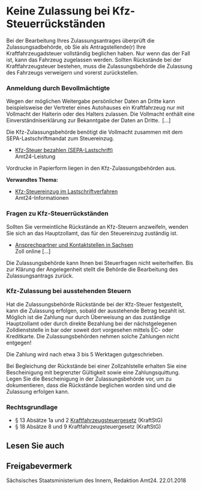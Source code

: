 # Keine Zulassung bei Kfz-Steuerrückständen

Bei der Bearbeitung Ihres Zulassungsantrages überprüft die Zulassungsadbehörde, ob Sie als Antragstellende(r) Ihre Kraftfahrzeugadsteuer vollständig beglichen haben. Nur wenn das der Fall ist, kann das Fahrzeug zugelassen werden. Sollten Rückstände bei der Kraftfahrzeugsteuer bestehen, muss die Zulassungsbehörde die Zulassung des Fahrzeugs verweigern und vorerst zurückstellen.

### Anmeldung durch Bevollmächtigte

Wegen der möglichen Weitergabe persönlicher Daten an Dritte kann beispielsweise der Vertreter eines Autohauses ein Kraftfahrzeug nur mit Vollmacht der Halterin oder des Halters zulassen. Die Vollmacht enthält eine Einverständniserklärung zur Bekanntgabe der Daten an Dritte. [...]

Die Kfz-Zulassungsbehörde benötigt die Vollmacht zusammen mit dem SEPA-Lastschriftmandat zum Steuereinzug.

* [Kfz-Steuer bezahlen (SEPA-Lastschrift)](https://amt24dev.sachsen.de/zufi/leistungen/6000712)  
   Amt24-Leistung

Vordrucke in Papierform liegen in den Kfz-Zulassungsbehörden aus.

**Verwandtes Thema:**

* [Kfz-Steuereinzug im Lastschriftverfahren](https://amt24dev.sachsen.de/zufi/lebenslagen/5000747)  
   Amt24-Informationen

### Fragen zu Kfz-Steuerrückständen

Sollten Sie vermeintliche Rückstände an Kfz-Steuern anzweifeln, wenden Sie sich an das Hauptzollamt, das für den Steuereinzug zuständig ist.

* [Ansprechpartner und Kontaktstellen in Sachsen](http://www.zoll.de/DE/Service/Dienststellensuche/Kfz-Steuer/Schritt_02/_function/Dienststellenfinder_Anliegen_KFZ_Formular.html)  
  Zoll online [...]

Die Zulassungsbehörde kann Ihnen bei Steuerfragen nicht weiterhelfen. Bis zur Klärung der Angelegenheit stellt die Behörde die Bearbeitung des Zulassungsantrags zurück.

### Kfz-Zulassung bei ausstehenden Steuern

Hat die Zulassungsbehörde Rückstände bei der Kfz-Steuer festgestellt, kann die Zulassung erfolgen, sobald der ausstehende Betrag bezahlt ist. Möglich ist die Zahlung nur durch Überweisung an das zuständige Hauptzollamt oder durch direkte Bezahlung bei der nächstgelegenen Zolldienststelle in bar oder soweit dort vorgesehen mittels EC- oder Kreditkarte. Die Zulassungsbehörden nehmen solche Zahlungen nicht entgegen!

Die Zahlung wird nach etwa 3 bis 5 Werktagen gutgeschrieben. 

Bei Begleichung der Rückstände bei einer Zollzahlstelle erhalten Sie eine Bescheinigung mit begrenzter Gültigkeit sowie eine Zahlungsquittung. Legen Sie die Bescheinigung in der Zulassungsbehörde vor, um zu dokumentieren, dass die Rückstände beglichen worden sind und die Zulassung erfolgen kann.

### Rechtsgrundlage

* § 13 Absätze 1a und 2 [Kraftfahrzeugsteuergesetz](http://bundesrecht.juris.de/kraftstg/index.html) (KraftStG)
* § 18 Absätze 8 und 9 Kraftfahrzeugsteuergesetz (KraftStG)

## Lesen Sie auch

## Freigabevermerk

Sächsisches Staatsministerium des Innern, Redaktion Amt24. 22.01.2018
